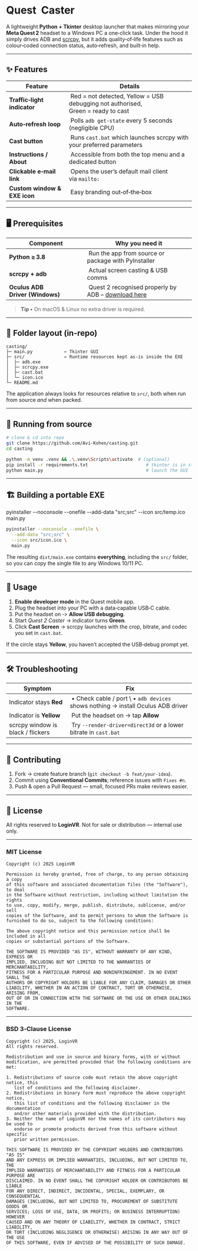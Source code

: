# Quest  Caster 

A lightweight **Python + Tkinter** desktop launcher that makes mirroring your **Meta Quest 2** headset to a Windows PC a one‑click task. Under the hood it simply drives ADB and [scrcpy](https://github.com/Genymobile/scrcpy), but it adds quality‑of‑life features such as colour‑coded connection status, auto‑refresh, and built‑in help.

---

## ✨ Features

|  Feature                     |  Details                                                                          |
| ---------------------------- | --------------------------------------------------------------------------------- |
| **Traffic‑light indicator**  |  Red = not detected, Yellow = USB debugging not authorised, Green = ready to cast |
| **Auto‑refresh loop**        |  Polls `adb get‑state` every 5 seconds (negligible CPU)                           |
| **Cast button**              |  Runs `cast.bat` which launches scrcpy with your preferred parameters             |
| **Instructions / About**     |  Accessible from both the top menu and a dedicated button                         |
| **Clickable e‑mail link**    |  Opens the user’s default mail client via `mailto:`                               |
| **Custom window & EXE icon** |  Easy branding out‑of‑the‑box                                                     |

---

## 🖥️ Prerequisites

|  Component                      |  Why you need it                                                                                                          |
| ------------------------------- | ------------------------------------------------------------------------------------------------------------------------- |
| **Python ≥ 3.8**                |  Run the app from source or package with PyInstaller                                                                      |
| **scrcpy + adb**                |  Actual screen casting & USB comms                                                                                        |
| **Oculus ADB Driver (Windows)** |  Quest 2 recognised properly by ADB – [download here](https://developer.oculus.com/downloads/package/oculus-adb-drivers/) |

> **Tip •** On macOS & Linux no extra driver is required.

---

## 📂 Folder layout (in‑repo)

```text
casting/
├─ main.py            ← Tkinter GUI
├─ src/               ← Runtime resources kept as‑is inside the EXE
│  ├─ adb.exe
│  ├─ scrcpy.exe
│  ├─ cast.bat
│  └─ icon.ico
└─ README.md
```

The application always looks for resources relative to `src/`, both when run from source *and* when packed.

---

## 🚀 Running from source

```bash
# clone & cd into repo
git clone https://github.com/Avi-Kohen/casting.git
cd casting

python -m venv .venv && .\.venv\Scripts\activate  # (optional)
pip install -r requirements.txt                      # tkinter is in stdlib
python main.py                                       # launch the GUI
```

---

## 🏗️ Building a portable EXE

pyinstaller --noconsole --onefile --add-data "src;src" --icon src/temp.ico main.py

```bash
pyinstaller --noconsole --onefile \
  --add-data "src;src" \
  --icon src/icon.ico \
  main.py
```

The resulting `dist/main.exe` contains **everything**, including the `src/` folder, so you can copy the single file to any Windows 10/11 PC.

---

## 📖 Usage

1. **Enable developer mode** in the Quest mobile app.
2. Plug the headset into your PC with a data‑capable USB‑C cable.
3. Put the headset on ‑> **Allow USB debugging**.
4. Start *Quest 2 Caster* → indicator turns **Green**.
5. Click **Cast Screen** → scrcpy launches with the crop, bitrate, and codec you set in `cast.bat`.

If the circle stays **Yellow**, you haven’t accepted the USB‑debug prompt yet.

---

## 🛠️ Troubleshooting

|  Symptom                          |  Fix                                                                               |
| --------------------------------- | ---------------------------------------------------------------------------------- |
| Indicator stays **Red**           |  • Check cable / port \  • `adb devices` shows nothing → install Oculus ADB driver |
| Indicator is **Yellow**           |  Put the headset on → tap **Allow**                                                |
| scrcpy window is black / flickers |  Try `--render-driver=direct3d` or a lower bitrate in `cast.bat`                   |

---

## 🤝 Contributing

1. Fork → create feature branch (`git checkout -b feat/your-idea`).
2. Commit using **Conventional Commits**; reference issues with `Fixes #n`.
3. Push & open a Pull Request — small, focused PRs make reviews easier.

---

## 📝 License

All rights reserved to **LoginVR**. Not for sale or distribution — internal use only.

---

### MIT License

```
Copyright (c) 2025 LoginVR

Permission is hereby granted, free of charge, to any person obtaining a copy
of this software and associated documentation files (the "Software"), to deal
in the Software without restriction, including without limitation the rights
to use, copy, modify, merge, publish, distribute, sublicense, and/or sell
copies of the Software, and to permit persons to whom the Software is
furnished to do so, subject to the following conditions:

The above copyright notice and this permission notice shall be included in all
copies or substantial portions of the Software.

THE SOFTWARE IS PROVIDED "AS IS", WITHOUT WARRANTY OF ANY KIND, EXPRESS OR
IMPLIED, INCLUDING BUT NOT LIMITED TO THE WARRANTIES OF MERCHANTABILITY,
FITNESS FOR A PARTICULAR PURPOSE AND NONINFRINGEMENT. IN NO EVENT SHALL THE
AUTHORS OR COPYRIGHT HOLDERS BE LIABLE FOR ANY CLAIM, DAMAGES OR OTHER
LIABILITY, WHETHER IN AN ACTION OF CONTRACT, TORT OR OTHERWISE, ARISING FROM,
OUT OF OR IN CONNECTION WITH THE SOFTWARE OR THE USE OR OTHER DEALINGS IN THE
SOFTWARE.
```

---

### BSD 3‑Clause License

```
Copyright (c) 2025, LoginVR
All rights reserved.

Redistribution and use in source and binary forms, with or without
modification, are permitted provided that the following conditions are met:

1. Redistributions of source code must retain the above copyright notice, this
   list of conditions and the following disclaimer.
2. Redistributions in binary form must reproduce the above copyright notice,
   this list of conditions and the following disclaimer in the documentation
   and/or other materials provided with the distribution.
3. Neither the name of LoginVR nor the names of its contributors may be used to
   endorse or promote products derived from this software without specific
   prior written permission.

THIS SOFTWARE IS PROVIDED BY THE COPYRIGHT HOLDERS AND CONTRIBUTORS "AS IS"
AND ANY EXPRESS OR IMPLIED WARRANTIES, INCLUDING, BUT NOT LIMITED TO, THE
IMPLIED WARRANTIES OF MERCHANTABILITY AND FITNESS FOR A PARTICULAR PURPOSE ARE
DISCLAIMED. IN NO EVENT SHALL THE COPYRIGHT HOLDER OR CONTRIBUTORS BE LIABLE
FOR ANY DIRECT, INDIRECT, INCIDENTAL, SPECIAL, EXEMPLARY, OR CONSEQUENTIAL
DAMAGES (INCLUDING, BUT NOT LIMITED TO, PROCUREMENT OF SUBSTITUTE GOODS OR
SERVICES; LOSS OF USE, DATA, OR PROFITS; OR BUSINESS INTERRUPTION) HOWEVER
CAUSED AND ON ANY THEORY OF LIABILITY, WHETHER IN CONTRACT, STRICT LIABILITY,
OR TORT (INCLUDING NEGLIGENCE OR OTHERWISE) ARISING IN ANY WAY OUT OF THE USE
OF THIS SOFTWARE, EVEN IF ADVISED OF THE POSSIBILITY OF SUCH DAMAGE.
```


